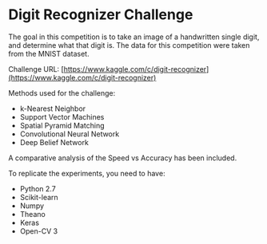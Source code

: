Digit Recognizer Challenge
==========================

The goal in this competition is to take an image of a handwritten single digit, and determine what that digit is. The data for this competition were taken from the MNIST dataset.

Challenge URL: [https://www.kaggle.com/c/digit-recognizer](https://www.kaggle.com/c/digit-recognizer)

Methods used for the challenge:

* k-Nearest Neighbor
* Support Vector Machines
* Spatial Pyramid Matching
* Convolutional Neural Network
* Deep Belief Network

A comparative analysis of the Speed vs Accuracy has been included.

To replicate the experiments, you need to have:

* Python 2.7
* Scikit-learn
* Numpy
* Theano
* Keras
* Open-CV 3